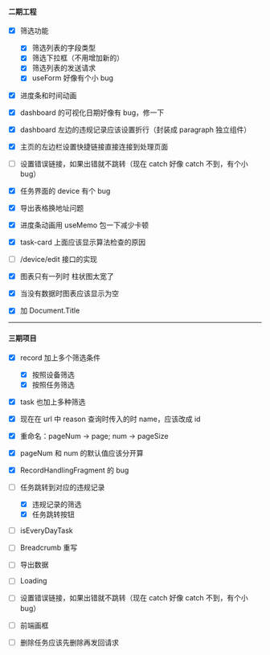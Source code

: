 #### 二期工程

- [x] 筛选功能

  - [x] 筛选列表的字段类型
  - [x] 筛选下拉框（不用增加新的）
  - [x] 筛选列表的发送请求
  - [x] useForm 好像有个小 bug

- [x] 进度条和时间动画
- [x] dashboard 的可视化日期好像有 bug，修一下
- [x] dashboard 左边的违规记录应该设置折行（封装成 paragraph 独立组件）
- [x] 主页的左边栏设置快捷链接直接连接到处理页面
- [ ] 设置错误链接，如果出错就不跳转（现在 catch 好像 catch 不到，有个小 bug）
- [x] 任务界面的 device 有个 bug
- [x] 导出表格换地址问题
- [x] 进度条动画用 useMemo 包一下减少卡顿
- [x] task-card 上面应该显示算法检查的原因
- [ ] /device/edit 接口的实现
- [x] 图表只有一列时 柱状图太宽了
- [x] 当没有数据时图表应该显示为空
- [x] 加 Document.Title

---

#### 三期项目

- [x] record 加上多个筛选条件
  - [x] 按照设备筛选
  - [x] 按照任务筛选
- [x] task 也加上多种筛选
- [x] 现在在 url 中 reason 查询时传入的时 name，应该改成 id
- [x] 重命名：pageNum -> page; num -> pageSize
- [x] pageNum 和 num 的默认值应该分开算

- [x] RecordHandlingFragment 的 bug
- [ ] 任务跳转到对应的违规记录
  - [x] 违规记录的筛选
  - [x] 任务跳转按钮
- [ ] isEveryDayTask
- [ ] Breadcrumb 重写
- [ ] 导出数据
- [ ] Loading

- [ ] 设置错误链接，如果出错就不跳转（现在 catch 好像 catch 不到，有个小 bug）
- [ ] 前端画框
- [ ] 删除任务应该先删除再发回请求
